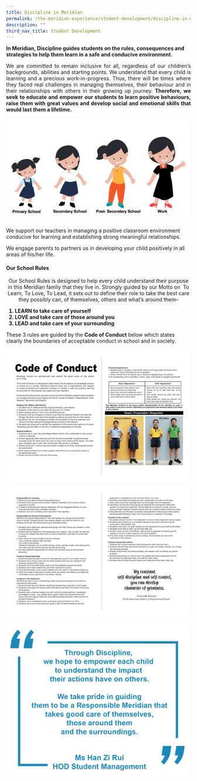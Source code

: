 ```yaml
---
title: Discipline in Meridian
permalink: /the-meridian-experience/student-development/discipline-in-meridian/
description: ""
third_nav_title: Student Development
---
```

**In Meridian, Discipline guides students on the rules, consequences and strategies to help them learn in a safe and conducive environment.**

<p align = "justify">We are committed to remain inclusive for all, regardless of our children’s backgrounds, abilities and starting points. We understand that every child is learning and a precious work-in-progress. Thus, there will be times where they faced real challenges in managing themselves, their behaviour and in their relationships with others in their growing up journey. <b>Therefore, we seek to educate and empower our students to learn positive behaviours, raise them with great values and develop social and emotional skills that would last them a lifetime.</b></p>

![](/images/CCE/Discipline%20in%20Meridian/Discipline%20in%20Meridian%201.png)

<p>We support our teachers in managing a positive classroom environment conducive for learning and establishing strong meaningful relationships.</p>

<p>We engage parents to partners us in developing your child positively in all areas of his/her life.</p>
	
#### Our School Rules

<p align = "center">Our School Rules is designed to help every child understand their purpose in this Meridian family that they live in. Strongly guided by our Motto on  To Learn, To Love, To Lead, it sets out to define their role to take the best care they possibly can, of themselves, others and what’s around them–</p>

<ol style = "font-size: 14px"><b>
  <li>LEARN to take care of yourself</li>
  <li>LOVE and take care of those around you</li>
  <li>LEAD and take care of your surrounding</li>
</b></ol>

<p>These 3 rules are guided by the <b>Code of Conduct</b> below which states clearly the boundaries of acceptable conduct in school and in society.</p>


![](/images/CCE/Discipline%20in%20Meridian/Code%20of%20Conduct%20(1).jpg)


![](/images/CCE/Discipline%20in%20Meridian/Code%20of%20Conduct%202.jpg)


![](/images/CCE/Discipline%20in%20Meridian/Quote.png)